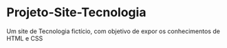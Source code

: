 # Projeto-Site-Tecnologia
Um site de Tecnologia fictício, com objetivo de expor os conhecimentos de HTML e CSS
